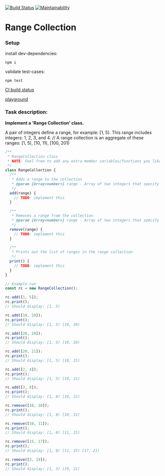 [![Build Status](https://travis-ci.org/dverbovyi/range-collection.svg?branch=master)](https://travis-ci.org/dverbovyi/range-collection) 
[![Maintainability](https://api.codeclimate.com/v1/badges/367f3a6a2d6b0bae0e53/maintainability)](https://codeclimate.com/github/dverbovyi/range-collection/maintainability)

# Range Collection

### Setup
install dev-dependencies:

	npm i

validate test-cases:

	npm test

[CI build status](https://travis-ci.org/dverbovyi/range-collection)

[playground](https://playcode.io/232450?tabs=console&script.js&output)

### Task description: 
**Implement a 'Range Collection' class.**

 A pair of integers define a range, for example: [1, 5). This range includes integers: 1, 2, 3, and 4.
// A range collection is an aggregate of these ranges: [1, 5), [10, 11), [100, 201)

```js
/**
 * RangeCollection class
 * NOTE: Feel free to add any extra member variables/functions you like.
 */
class RangeCollection {
  /**
   * Adds a range to the collection
   * @param {Array<number>} range - Array of two integers that specify beginning and end of range.
   */
  add(range) {
    // TODO: implement this
  }

  /**
   * Removes a range from the collection
   * @param {Array<number>} range - Array of two integers that specify beginning and end of range.
   */
  remove(range) {
    // TODO: implement this
  }

  /**
   * Prints out the list of ranges in the range collection
   */
  print() {
    // TODO: implement this
  }
}

// Example run
const rc = new RangeCollection();

rc.add([1, 5]);
rc.print();
// Should display: [1, 5)

rc.add([10, 20]);
rc.print();
// Should display: [1, 5) [10, 20)

rc.add([20, 20]);
rc.print();
// Should display: [1, 5) [10, 20)

rc.add([20, 21]);
rc.print();
// Should display: [1, 5) [10, 21)

rc.add([2, 4]);
rc.print();
// Should display: [1, 5) [10, 21)

rc.add([3, 8]);
rc.print();
// Should display: [1, 8) [10, 21)

rc.remove([10, 10]);
rc.print();
// Should display: [1, 8) [10, 21)

rc.remove([10, 11]);
rc.print();
// Should display: [1, 8) [11, 21)

rc.remove([15, 17]);
rc.print();
// Should display: [1, 8) [11, 15) [17, 21)

rc.remove([3, 19]);
rc.print();
// Should display: [1, 3) [19, 21)
```
